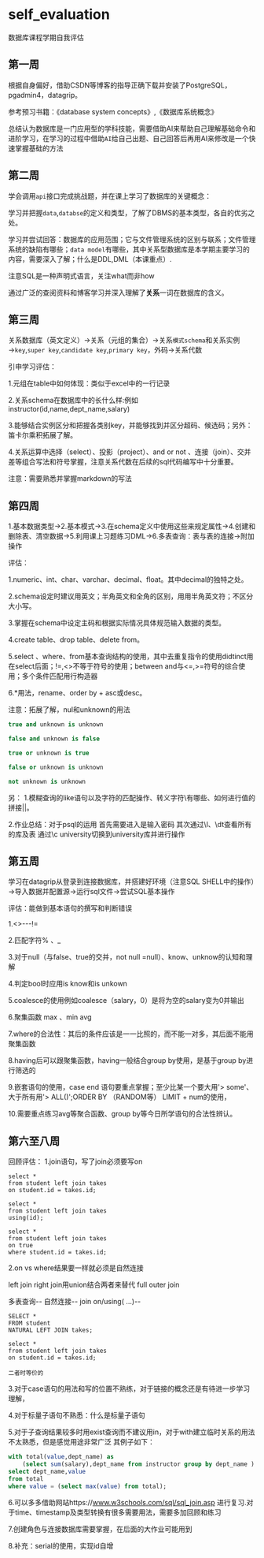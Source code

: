# self_evaluation
数据库课程学期自我评估

## 第一周 ##
根据自身偏好，借助CSDN等博客的指导正确下载并安装了PostgreSQL，pgadmin4，datagrip。

参考预习书籍：《database system concepts》,《数据库系统概念》

总结认为数据库是一门应用型的学科技能，需要借助AI来帮助自己理解基础命令和进阶学习，在学习的过程中借助`AI`给自己出题、自己回答后再用AI来修改是一个快速掌握基础的方法

## 第二周 ##

学会调用`api`接口完成挑战题，并在课上学习了数据库的关键概念：

学习并把握`data`,`databse`的定义和类型，了解了DBMS的基本类型，各自的优劣之处。

学习并尝试回答：数据库的应用范围；它与文件管理系统的区别与联系；文件管理系统的缺陷有哪些；`data model`有哪些，其中关系型数据库是本学期主要学习的内容，需要深入了解；什么是DDL,DML（本课重点）.

注意SQL是一种声明式语言，关注what而非how

通过广泛的查阅资料和博客学习并深入理解了**关系**一词在数据库的含义。


## 第三周 ##

关系数据库（英文定义）→关系（元组的集合）→关系`模式schema`和关系实例→`key`,`super key`,`candidate key`,`primary key`，外码→关系代数

引申学习评估：

1.元组在table中如何体现：类似于excel中的一行记录

2.关系schema在数据库中的长什么样:例如instructor(id,name,dept_name,salary)

3.能够结合实例区分和把握各类别key，并能够找到并区分超码、候选码；另外：笛卡尔乘积拓展了解。

4.关系运算中选择（select）、投影（project）、and or not 、连接（join）、交并差等组合写法和符号掌握，注意关系代数在后续的sql代码编写中十分重要。

注意：需要熟悉并掌握markdown的写法

## 第四周 ##

1.基本数据类型→2.基本模式→3.在schema定义中使用这些来规定属性→4.创建和删除表、清空数据→5.利用课上习题练习DML→6.多表查询：表与表的连接→附加操作

评估：

1.numeric、int、char、varchar、decimal、float。其中decimal的独特之处。

2.schema设定时建议用英文；半角英文和全角的区别，用用半角英文符；不区分大小写。

3.掌握在schema中设定主码和根据实际情况具体规范输入数据的类型。

4.create table、drop table、delete from。

5.select 、where、from基本查询结构的使用，其中去重复指令的使用didtinct用在select后面；!=,<>不等于符号的使用；between and与<=,>=符号的综合使用；多个条件匹配用行构造器

6.*用法，rename、order by + asc或desc。

注意：拓展了解，nul和unknown的用法
 ```sql
true and unknown is unknown

false and unknown is false

true or unknown is true

false or unknown is unknown

not unknown is unknown
```
另：
1.模糊查询的like语句以及字符的匹配操作、转义字符\有哪些、如何进行值的拼接||。

2.作业总结：对于psql的运用
首先需要进入是输入密码
其次通过\l、\dt查看所有的库及表
通过\c university切换到university库并进行操作

## 第五周 ##

学习在datagrip从登录到连接数据库，并搭建好环境（注意SQL SHELL中的操作）→导入数据并配置源→运行sql文件→尝试SQL基本操作

评估：能做到基本语句的撰写和判断错误

1.<>---!=

2.匹配字符% 、_

3.对于null（与false、true的交并，not null =null）、know、unknow的认知和理解

4.判定bool时应用is know和is unkown

5.coalesce的使用例如coalesce（salary，0）是将为空的salary变为0并输出

6.聚集函数 max 、min avg

7.where的合法性：其后的条件应该是一一比照的，而不能一对多，其后面不能用聚集函数

8.having后可以跟聚集函数，having一般结合group by使用，是基于group by进行筛选的

9.嵌套语句的使用，case end 语句要重点掌握；至少比某一个要大用'> some'、大于所有用'> ALL()';ORDER BY （RANDOM等） LIMIT + num的使用，

10.需要重点练习avg等聚合函数、group by等今日所学语句的合法性辨认。


## 第六至八周 ##

回顾评估：
1.join语句，写了join必须要写on

```
select *  
from student left join takes  
on student.id = takes.id; 

select *  
from student left join takes  
using(id);  
  
select *  
from student left join takes  
on true  
where student.id = takes.id;
```

2.on vs  where结果要一样就必须是自然连接

left join  right join用union结合两者来替代 full outer join

多表查询-- 自然连接-- join on/using( ...)-- 
```
SELECT *  
FROM student  
NATURAL LEFT JOIN takes;

select *  
from student left join takes  
on student.id = takes.id; 

二者时等价的
```
3.对于case语句的用法和写的位置不熟练，对于链接的概念还是有待进一步学习理解，

4.对于标量子语句不熟悉：什么是标量子语句

5.对于子查询结果较多时用exist查询而不建议用in，对于with建立临时关系的用法不太熟悉，但是感觉用途非常广泛
其例子如下：

```sql
with total(value,dept_name) as
    (select sum(salary),dept_name from instructor group by dept_name )
select dept_name,value
from total
where value = (select max(value) from total);
```

6.可以多多借助网站https://www.w3schools.com/sql/sql_join.asp 进行复习.对于time、timestamp及类型转换有很多需要用法，需要多加回顾和练习

7.创建角色与连接数据库需要掌握，在后面的大作业可能用到

8.补充：serial的使用，实现id自增




